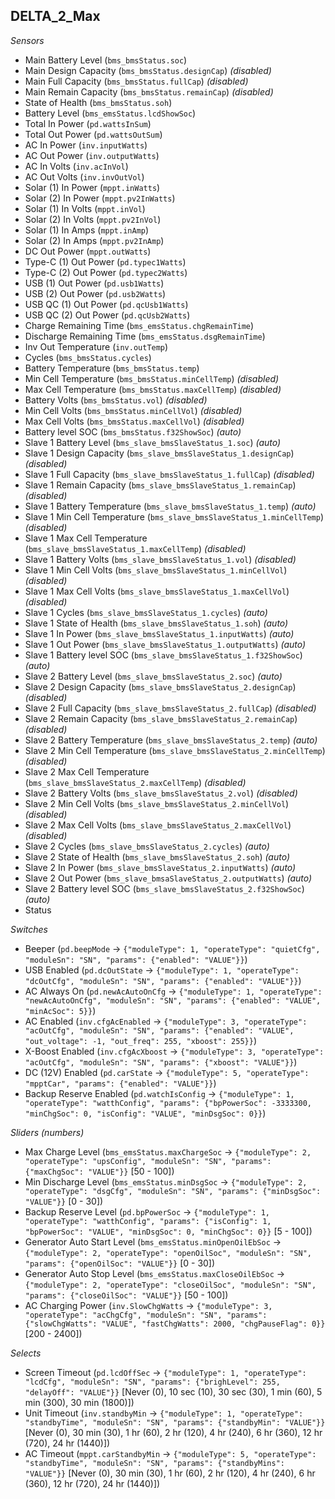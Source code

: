 ## DELTA_2_Max

*Sensors*
- Main Battery Level (`bms_bmsStatus.soc`)
- Main Design Capacity (`bms_bmsStatus.designCap`)   _(disabled)_
- Main Full Capacity (`bms_bmsStatus.fullCap`)   _(disabled)_
- Main Remain Capacity (`bms_bmsStatus.remainCap`)   _(disabled)_
- State of Health (`bms_bmsStatus.soh`)
- Battery Level (`bms_emsStatus.lcdShowSoc`)
- Total In Power (`pd.wattsInSum`)
- Total Out Power (`pd.wattsOutSum`)
- AC In Power (`inv.inputWatts`)
- AC Out Power (`inv.outputWatts`)
- AC In Volts (`inv.acInVol`)
- AC Out Volts (`inv.invOutVol`)
- Solar (1) In Power (`mppt.inWatts`)
- Solar (2) In Power (`mppt.pv2InWatts`)
- Solar (1) In Volts (`mppt.inVol`)
- Solar (2) In Volts (`mppt.pv2InVol`)
- Solar (1) In Amps (`mppt.inAmp`)
- Solar (2) In Amps (`mppt.pv2InAmp`)
- DC Out Power (`mppt.outWatts`)
- Type-C (1) Out Power (`pd.typec1Watts`)
- Type-C (2) Out Power (`pd.typec2Watts`)
- USB (1) Out Power (`pd.usb1Watts`)
- USB (2) Out Power (`pd.usb2Watts`)
- USB QC (1) Out Power (`pd.qcUsb1Watts`)
- USB QC (2) Out Power (`pd.qcUsb2Watts`)
- Charge Remaining Time (`bms_emsStatus.chgRemainTime`)
- Discharge Remaining Time (`bms_emsStatus.dsgRemainTime`)
- Inv Out Temperature (`inv.outTemp`)
- Cycles (`bms_bmsStatus.cycles`)
- Battery Temperature (`bms_bmsStatus.temp`)
- Min Cell Temperature (`bms_bmsStatus.minCellTemp`)   _(disabled)_
- Max Cell Temperature (`bms_bmsStatus.maxCellTemp`)   _(disabled)_
- Battery Volts (`bms_bmsStatus.vol`)   _(disabled)_
- Min Cell Volts (`bms_bmsStatus.minCellVol`)   _(disabled)_
- Max Cell Volts (`bms_bmsStatus.maxCellVol`)   _(disabled)_
- Battery level SOC (`bms_bmsStatus.f32ShowSoc`)   _(auto)_
- Slave 1 Battery Level (`bms_slave_bmsSlaveStatus_1.soc`)   _(auto)_
- Slave 1 Design Capacity (`bms_slave_bmsSlaveStatus_1.designCap`)   _(disabled)_
- Slave 1 Full Capacity (`bms_slave_bmsSlaveStatus_1.fullCap`)   _(disabled)_
- Slave 1 Remain Capacity (`bms_slave_bmsSlaveStatus_1.remainCap`)   _(disabled)_
- Slave 1 Battery Temperature (`bms_slave_bmsSlaveStatus_1.temp`)   _(auto)_
- Slave 1 Min Cell Temperature (`bms_slave_bmsSlaveStatus_1.minCellTemp`)   _(disabled)_
- Slave 1 Max Cell Temperature (`bms_slave_bmsSlaveStatus_1.maxCellTemp`)   _(disabled)_
- Slave 1 Battery Volts (`bms_slave_bmsSlaveStatus_1.vol`)   _(disabled)_
- Slave 1 Min Cell Volts (`bms_slave_bmsSlaveStatus_1.minCellVol`)   _(disabled)_
- Slave 1 Max Cell Volts (`bms_slave_bmsSlaveStatus_1.maxCellVol`)   _(disabled)_
- Slave 1 Cycles (`bms_slave_bmsSlaveStatus_1.cycles`)   _(auto)_
- Slave 1 State of Health (`bms_slave_bmsSlaveStatus_1.soh`)   _(auto)_
- Slave 1 In Power (`bms_slave_bmsSlaveStatus_1.inputWatts`)   _(auto)_
- Slave 1 Out Power (`bms_slave_bmsSlaveStatus_1.outputWatts`)   _(auto)_
- Slave 1 Battery level SOC (`bms_slave_bmsSlaveStatus_1.f32ShowSoc`)   _(auto)_
- Slave 2 Battery Level (`bms_slave_bmsSlaveStatus_2.soc`)   _(auto)_
- Slave 2 Design Capacity (`bms_slave_bmsSlaveStatus_2.designCap`)   _(disabled)_
- Slave 2 Full Capacity (`bms_slave_bmsSlaveStatus_2.fullCap`)   _(disabled)_
- Slave 2 Remain Capacity (`bms_slave_bmsSlaveStatus_2.remainCap`)   _(disabled)_
- Slave 2 Battery Temperature (`bms_slave_bmsSlaveStatus_2.temp`)   _(auto)_
- Slave 2 Min Cell Temperature (`bms_slave_bmsSlaveStatus_2.minCellTemp`)   _(disabled)_
- Slave 2 Max Cell Temperature (`bms_slave_bmsSlaveStatus_2.maxCellTemp`)   _(disabled)_
- Slave 2 Battery Volts (`bms_slave_bmsSlaveStatus_2.vol`)   _(disabled)_
- Slave 2 Min Cell Volts (`bms_slave_bmsSlaveStatus_2.minCellVol`)   _(disabled)_
- Slave 2 Max Cell Volts (`bms_slave_bmsSlaveStatus_2.maxCellVol`)   _(disabled)_
- Slave 2 Cycles (`bms_slave_bmsSlaveStatus_2.cycles`)   _(auto)_
- Slave 2 State of Health (`bms_slave_bmsSlaveStatus_2.soh`)   _(auto)_
- Slave 2 In Power (`bms_slave_bmsSlaveStatus_2.inputWatts`)   _(auto)_
- Slave 2 Out Power (`bms_slave_bmsaSlaveStatus_2.outputWatts`)   _(auto)_
- Slave 2 Battery level SOC (`bms_slave_bmsSlaveStatus_2.f32ShowSoc`)   _(auto)_
- Status

*Switches*
- Beeper (`pd.beepMode` -> `{"moduleType": 1, "operateType": "quietCfg", "moduleSn": "SN", "params": {"enabled": "VALUE"}}`)
- USB Enabled (`pd.dcOutState` -> `{"moduleType": 1, "operateType": "dcOutCfg", "moduleSn": "SN", "params": {"enabled": "VALUE"}}`)
- AC Always On (`pd.newAcAutoOnCfg` -> `{"moduleType": 1, "operateType": "newAcAutoOnCfg", "moduleSn": "SN", "params": {"enabled": "VALUE", "minAcSoc": 5}}`)
- AC Enabled (`inv.cfgAcEnabled` -> `{"moduleType": 3, "operateType": "acOutCfg", "moduleSn": "SN", "params": {"enabled": "VALUE", "out_voltage": -1, "out_freq": 255, "xboost": 255}}`)
- X-Boost Enabled (`inv.cfgAcXboost` -> `{"moduleType": 3, "operateType": "acOutCfg", "moduleSn": "SN", "params": {"xboost": "VALUE"}}`)
- DC (12V) Enabled (`pd.carState` -> `{"moduleType": 5, "operateType": "mpptCar", "params": {"enabled": "VALUE"}}`)
- Backup Reserve Enabled (`pd.watchIsConfig` -> `{"moduleType": 1, "operateType": "watthConfig", "params": {"bpPowerSoc": -3333300, "minChgSoc": 0, "isConfig": "VALUE", "minDsgSoc": 0}}`)

*Sliders (numbers)*
- Max Charge Level (`bms_emsStatus.maxChargeSoc` -> `{"moduleType": 2, "operateType": "upsConfig", "moduleSn": "SN", "params": {"maxChgSoc": "VALUE"}}` [50 - 100])
- Min Discharge Level (`bms_emsStatus.minDsgSoc` -> `{"moduleType": 2, "operateType": "dsgCfg", "moduleSn": "SN", "params": {"minDsgSoc": "VALUE"}}` [0 - 30])
- Backup Reserve Level (`pd.bpPowerSoc` -> `{"moduleType": 1, "operateType": "watthConfig", "params": {"isConfig": 1, "bpPowerSoc": "VALUE", "minDsgSoc": 0, "minChgSoc": 0}}` [5 - 100])
- Generator Auto Start Level (`bms_emsStatus.minOpenOilEbSoc` -> `{"moduleType": 2, "operateType": "openOilSoc", "moduleSn": "SN", "params": {"openOilSoc": "VALUE"}}` [0 - 30])
- Generator Auto Stop Level (`bms_emsStatus.maxCloseOilEbSoc` -> `{"moduleType": 2, "operateType": "closeOilSoc", "moduleSn": "SN", "params": {"closeOilSoc": "VALUE"}}` [50 - 100])
- AC Charging Power (`inv.SlowChgWatts` -> `{"moduleType": 3, "operateType": "acChgCfg", "moduleSn": "SN", "params": {"slowChgWatts": "VALUE", "fastChgWatts": 2000, "chgPauseFlag": 0}}` [200 - 2400])

*Selects*
- Screen Timeout (`pd.lcdOffSec` -> `{"moduleType": 1, "operateType": "lcdCfg", "moduleSn": "SN", "params": {"brighLevel": 255, "delayOff": "VALUE"}}` [Never (0), 10 sec (10), 30 sec (30), 1 min (60), 5 min (300), 30 min (1800)])
- Unit Timeout (`inv.standbyMin` -> `{"moduleType": 1, "operateType": "standbyTime", "moduleSn": "SN", "params": {"standbyMin": "VALUE"}}` [Never (0), 30 min (30), 1 hr (60), 2 hr (120), 4 hr (240), 6 hr (360), 12 hr (720), 24 hr (1440)])
- AC Timeout (`mppt.carStandbyMin` -> `{"moduleType": 5, "operateType": "standbyTime", "moduleSn": "SN", "params": {"standbyMins": "VALUE"}}` [Never (0), 30 min (30), 1 hr (60), 2 hr (120), 4 hr (240), 6 hr (360), 12 hr (720), 24 hr (1440)])


